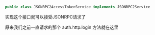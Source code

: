 ```java
public class JSONRPC2AccessTokenService implements JSONRPC2Service
```

实现这个接口就可以接受JSONRPC请求了

原来我们之前一直请求的那个 auth.http.login 方法就在这里